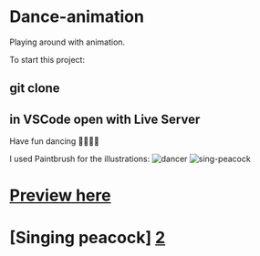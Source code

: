 # Dance-animation
Playing around with animation. 

To start this project:
## git clone <this repository>
## in VSCode open with Live Server

Have fun dancing 💃🏻🕺🏻

I used Paintbrush for the illustrations: 
![dancer](https://user-images.githubusercontent.com/35815182/95192873-25498080-07d3-11eb-9fbd-8bab1e3e2b6e.png)
![sing-peacock](https://user-images.githubusercontent.com/35815182/95201034-a60e7980-07df-11eb-8a63-f974bf2ecaa8.png)



# [Preview here][1]

[1]: https://lets-dance.netlify.app/

# [Singing peacock] [2]

[2]: https://singing-peacock.netlify.app/
